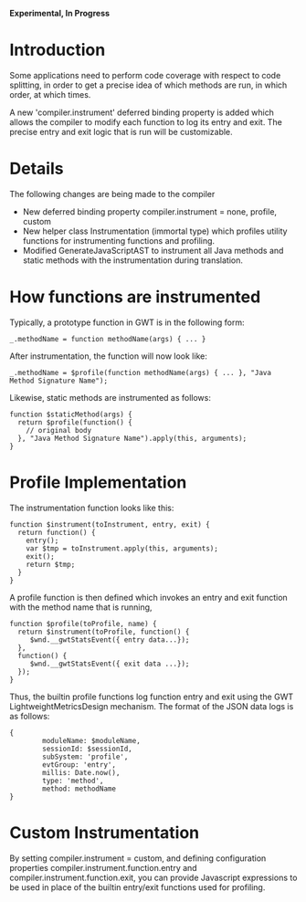 **Experimental, In Progress**

# Introduction

Some applications need to perform code coverage with respect to code splitting, in order to get a precise idea of which methods are run, in which order, at which times.

A new 'compiler.instrument' deferred binding property is added which allows the compiler to modify each function to log its entry and exit. The precise entry and exit logic that is run will be customizable.

# Details

The following changes are being made to the compiler
  * New deferred binding property compiler.instrument = none, profile, custom
  * New helper class Instrumentation (immortal type) which profiles utility functions for instrumenting functions and profiling.
  * Modified GenerateJavaScriptAST to instrument all Java methods and static methods with the instrumentation during translation.

# How functions are instrumented

Typically, a prototype function in GWT is in the following form:

```
_.methodName = function methodName(args) { ... }
```

After instrumentation, the function will now look like:

```
_.methodName = $profile(function methodName(args) { ... }, "Java Method Signature Name");
```

Likewise, static methods are instrumented as follows:

```
function $staticMethod(args) {
  return $profile(function() {
    // original body
  }, "Java Method Signature Name").apply(this, arguments);
}
```

# Profile Implementation
The instrumentation function looks like this:

```
function $instrument(toInstrument, entry, exit) {
  return function() {
    entry();
    var $tmp = toInstrument.apply(this, arguments);
    exit();
    return $tmp;
  }
}
```

A profile function is then defined which invokes an entry and exit function with the method name that is running,

```
function $profile(toProfile, name) {
  return $instrument(toProfile, function() {
     $wnd.__gwtStatsEvent({ entry data...});
  },
  function() {
     $wnd.__gwtStatsEvent({ exit data ...});
  });
}
```

Thus, the builtin profile functions log function entry and exit using the GWT LightweightMetricsDesign mechanism. The format of the JSON data logs is as follows:

```
{
        moduleName: $moduleName,
        sessionId: $sessionId,
        subSystem: 'profile',
        evtGroup: 'entry',
        millis: Date.now(),
        type: 'method',
        method: methodName
}
```

# Custom Instrumentation
By setting compiler.instrument = custom, and defining configuration properties compiler.instrument.function.entry and compiler.instrument.function.exit, you can provide Javascript expressions to be used in place of the builtin entry/exit functions used for profiling.